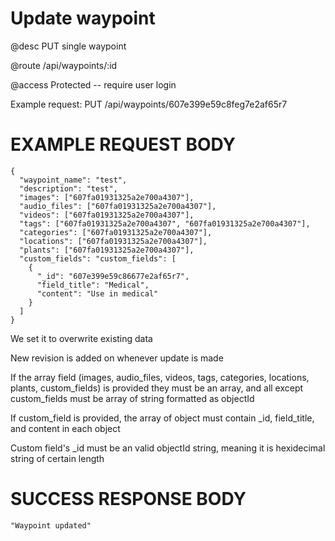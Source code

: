 # Update waypoint
@desc PUT single waypoint

@route /api/waypoints/:id

@access Protected -- require user login

Example request: PUT /api/waypoints/607e399e59c8feg7e2af65r7

# EXAMPLE REQUEST BODY
```
{
  "waypoint_name": "test",
  "description": "test",
  "images": ["607fa01931325a2e700a4307"],
  "audio_files": ["607fa01931325a2e700a4307"],
  "videos": ["607fa01931325a2e700a4307"],
  "tags": ["607fa01931325a2e700a4307", "607fa01931325a2e700a4307"],
  "categories": ["607fa01931325a2e700a4307"],
  "locations": ["607fa01931325a2e700a4307"],
  "plants": ["607fa01931325a2e700a4307"],
  "custom_fields": "custom_fields": [
    {
      "_id": "607e399e59c86677e2af65r7",
      "field_title": "Medical",
      "content": "Use in medical"
    }
  ]
}
```

We set it to overwrite existing data

New revision is added on whenever update is made

If the array field (images, audio_files, videos, tags, categories, locations, plants, custom_fields) is provided they must be an array, and all except custom_fields must be array of string formatted as objectId

If custom_field is provided, the array of object must contain _id, field_title, and content in each object

Custom field's _id must be an valid objectId string, meaning it is hexidecimal string of certain length

# SUCCESS RESPONSE BODY
```
"Waypoint updated"
```